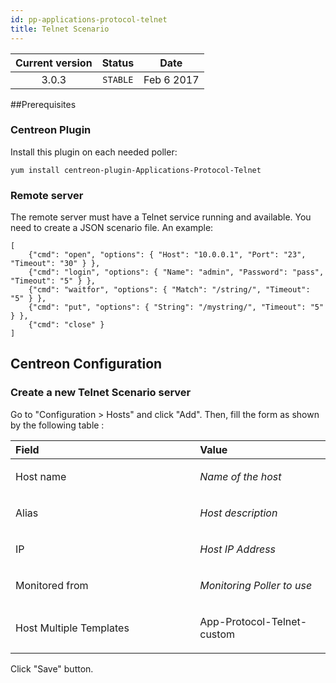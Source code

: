 ```yaml
---
id: pp-applications-protocol-telnet
title: Telnet Scenario
---
```


| Current version | Status | Date |
| :-: | :-: | :-: |
| 3.0.3 | `STABLE` | Feb  6 2017 |

##Prerequisites
### Centreon Plugin
Install this plugin on each needed poller:

    yum install centreon-plugin-Applications-Protocol-Telnet

### Remote server
The remote server must have a Telnet service running and available.
You need to create a JSON scenario file. An example:


    [
        {"cmd": "open", "options": { "Host": "10.0.0.1", "Port": "23", "Timeout": "30" } },
        {"cmd": "login", "options": { "Name": "admin", "Password": "pass", "Timeout": "5" } },
        {"cmd": "waitfor", "options": { "Match": "/string/", "Timeout": "5" } },
        {"cmd": "put", "options": { "String": "/mystring/", "Timeout": "5" } },
        {"cmd": "close" }
    ]

## Centreon Configuration
### Create a new Telnet Scenario server
Go to "Configuration &gt; Hosts" and click "Add". Then, fill the form as
shown by the following table :
<table>
<colgroup>
<col width="58%" />
<col width="41%" />
</colgroup>
<thead>
<tr class="header">
<th align="left">Field</th>
<th align="left">Value</th>
</tr>
</thead>
<tbody>
<tr class="odd">
<td align="left"><p>Host name</p></td>
<td align="left"><p><em>Name of the host</em></p></td>
</tr>
<tr class="even">
<td align="left"><p>Alias</p></td>
<td align="left"><p><em>Host description</em></p></td>
</tr>
<tr class="odd">
<td align="left"><p>IP</p></td>
<td align="left"><p><em>Host IP Address</em></p></td>
</tr>
<tr class="even">
<td align="left"><p>Monitored from</p></td>
<td align="left"><p><em>Monitoring Poller to use</em></p></td>
</tr>
<tr class="odd">
<td align="left"><p>Host Multiple Templates</p></td>
<td align="left"><p>App-Protocol-Telnet-custom</p></td>
</tr>
</tbody>
</table>

Click "Save" button.

